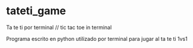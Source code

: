 # tateti_game
Ta te ti por terminal // tic tac toe in terminal

Programa escrito en python utilizado por terminal para jugar al ta te ti 1vs1
